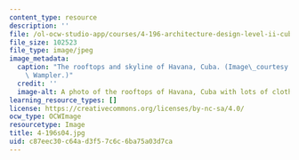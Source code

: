 ```yaml
---
content_type: resource
description: ''
file: /ol-ocw-studio-app/courses/4-196-architecture-design-level-ii-cuba-studio-spring-2004/c87eec30c64ad3f57c6c6ba75a03d7ca_4-196s04.jpg
file_size: 102523
file_type: image/jpeg
image_metadata:
  caption: "The rooftops and skyline of Havana, Cuba. (Image\_courtesy of\_Prof. Jan\
    \ Wampler.)"
  credit: ''
  image-alt: A photo of the rooftops of Havana, Cuba with lots of clotheslines visible.
learning_resource_types: []
license: https://creativecommons.org/licenses/by-nc-sa/4.0/
ocw_type: OCWImage
resourcetype: Image
title: 4-196s04.jpg
uid: c87eec30-c64a-d3f5-7c6c-6ba75a03d7ca
---
```


